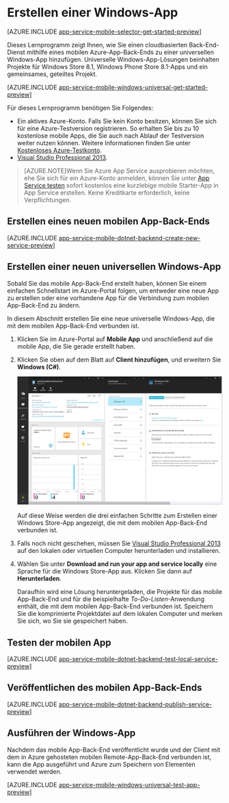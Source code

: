 <properties
	pageTitle="Erste Schritte mit mobilen App-Back-Ends für Windows Store-Apps | Mobile Dev Center"
	description="Befolgen Sie dieses Lernprogramm für die ersten Schritte bei der Verwendung mobiler Azure-App-Back-Ends für die Windows Store-Entwicklung in C#, VB oder JavaScript."
	services="app-service\mobile"
	documentationCenter="windows"
	authors="christopheranderson"
	manager="dwrede"
	editor=""/>

<tags
	ms.service="app-service-mobile"
	ms.workload="mobile"
	ms.tgt_pltfrm="mobile-windows"
	ms.devlang="dotnet"
	ms.topic="get-started-article"
	ms.date="06/16/2015"
	ms.author="chrande"/>


# <a name="getting-started"> </a>Erstellen einer Windows-App

[AZURE.INCLUDE [app-service-mobile-selector-get-started-preview](../../includes/app-service-mobile-selector-get-started-preview.md)]

Dieses Lernprogramm zeigt Ihnen, wie Sie einen cloudbasierten Back-End-Dienst mithilfe eines mobilen Azure-App-Back-Ends zu einer universellen Windows-App hinzufügen. Universelle Windows-App-Lösungen beinhalten Projekte für Windows Store 8.1, Windows Phone Store 8.1-Apps und ein gemeinsames, geteiltes Projekt.

[AZURE.INCLUDE [app-service-mobile-windows-universal-get-started-preview](../../includes/app-service-mobile-windows-universal-get-started-preview.md)]

Für dieses Lernprogramm benötigen Sie Folgendes:

* Ein aktives Azure-Konto. Falls Sie kein Konto besitzen, können Sie sich für eine Azure-Testversion registrieren. So erhalten Sie bis zu 10 kostenlose mobile Apps, die Sie auch nach Ablauf der Testversion weiter nutzen können. Weitere Informationen finden Sie unter [Kostenloses Azure-Testkonto](http://azure.microsoft.com/pricing/free-trial/).
* <a href="https://go.microsoft.com/fwLink/p/?LinkID=257546" target="_blank">Visual Studio Professional 2013</a>.

>[AZURE.NOTE]Wenn Sie Azure App Service ausprobieren möchten, ehe Sie sich für ein Azure-Konto anmelden, können Sie unter [App Service testen](http://go.microsoft.com/fwlink/?LinkId=523751&appServiceName=mobile) sofort kostenlos eine kurzlebige mobile Starter-App in App Service erstellen. Keine Kreditkarte erforderlich, keine Verpflichtungen.

## <a name="create-new-service"> </a>Erstellen eines neuen mobilen App-Back-Ends

[AZURE.INCLUDE [app-service-mobile-dotnet-backend-create-new-service-preview](../../includes/app-service-mobile-dotnet-backend-create-new-service-preview.md)]

## Erstellen einer neuen universellen Windows-App

Sobald Sie das mobile App-Back-End erstellt haben, können Sie einem einfachen Schnellstart im Azure-Portal folgen, um entweder eine neue App zu erstellen oder eine vorhandene App für die Verbindung zum mobilen App-Back-End zu ändern.

In diesem Abschnitt erstellen Sie eine neue universelle Windows-App, die mit dem mobilen App-Back-End verbunden ist.

1. Klicken Sie im Azure-Portal auf **Mobile App** und anschließend auf die mobile App, die Sie gerade erstellt haben.

2. Klicken Sie oben auf dem Blatt auf **Client hinzufügen**, und erweitern Sie **Windows (C#)**.

    ![Mobile App – Schritte für den Schnellstart](./media/app-service-mobile-dotnet-backend-windows-store-dotnet-get-started-preview/windows-quickstart.png)

    Auf diese Weise werden die drei einfachen Schritte zum Erstellen einer Windows Store-App angezeigt, die mit dem mobilen App-Back-End verbunden ist.

3. Falls noch nicht geschehen, müssen Sie <a href="https://go.microsoft.com/fwLink/p/?LinkID=257546" target="_blank">Visual Studio Professional 2013</a> auf den lokalen oder virtuellen Computer herunterladen und installieren.

4. Wählen Sie unter **Download and run your app and service locally** eine Sprache für die Windows Store-App aus. Klicken Sie dann auf **Herunterladen**.

    Daraufhin wird eine Lösung heruntergeladen, die Projekte für das mobile App-Back-End und für die beispielhafte _To-Do-Listen_-Anwendung enthält, die mit dem mobilen App-Back-End verbunden ist. Speichern Sie die komprimierte Projektdatei auf dem lokalen Computer und merken Sie sich, wo Sie sie gespeichert haben.

## Testen der mobilen App

[AZURE.INCLUDE [app-service-mobile-dotnet-backend-test-local-service-preview](../../includes/app-service-mobile-dotnet-backend-test-local-service-preview.md)]

## Veröffentlichen des mobilen App-Back-Ends

[AZURE.INCLUDE [app-service-mobile-dotnet-backend-publish-service-preview](../../includes/app-service-mobile-dotnet-backend-publish-service-preview.md)]

## Ausführen der Windows-App

Nachdem das mobile App-Back-End veröffentlicht wurde und der Client mit dem in Azure gehosteten mobilen Remote-App-Back-End verbunden ist, kann die App ausgeführt und Azure zum Speichern von Elementen verwendet werden.

[AZURE.INCLUDE [app-service-mobile-windows-universal-test-app-preview](../../includes/app-service-mobile-windows-universal-test-app-preview.md)]

<!-- Anchors. -->

[Getting started with mobile app backends]: #getting-started
[Create a new mobile app backend]: #create-new-service
[Define the mobile app backend instance]: #define-mobile-app-backend-instance
[Next Steps]: #next-steps

<!-- Images. -->



<!-- URLs. -->
[Get started with authentication]: app-service-mobile-dotnet-backend-windows-store-dotnet-get-started-users-preview.md
[Visual Studio Professional 2013]: https://go.microsoft.com/fwLink/p/?LinkID=257546
[Mobile App SDK]: http://go.microsoft.com/fwlink/?LinkId=257545
[Azure Portal]: https://portal.azure.com/
 

<!---HONumber=62-->